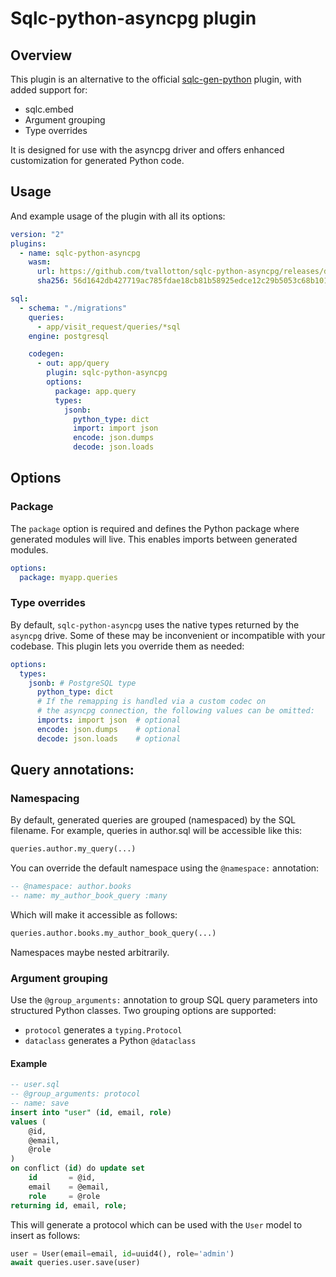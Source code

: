 # Sqlc-python-asyncpg plugin

## Overview
This plugin is an alternative to the official [sqlc-gen-python](https://github.com/sqlc-dev/sqlc-gen-python) plugin, with added support for:
* sqlc.embed
* Argument grouping
* Type overrides

It is designed for use with the asyncpg driver and offers enhanced customization for generated Python code.

## Usage
And example usage of the plugin with all its options:
```yaml
version: "2"
plugins:
  - name: sqlc-python-asyncpg
    wasm:
      url: https://github.com/tvallotton/sqlc-python-asyncpg/releases/download/v0.1.0/sqlc-python-asyncpg.wasm
      sha256: 56d1642db427719ac785fdae18cb81b58925edce12c29b5053c68b101b703c62

sql:
  - schema: "./migrations"
    queries:
      - app/visit_request/queries/*sql
    engine: postgresql

    codegen:
      - out: app/query
        plugin: sqlc-python-asyncpg
        options:
          package: app.query
          types:
            jsonb:
              python_type: dict
              import: import json
              encode: json.dumps
              decode: json.loads
```

## Options

### Package
The `package` option is required and defines the Python package where generated modules will live. This enables imports between generated modules.
```yaml
options:
  package: myapp.queries
```

### Type overrides

By default, `sqlc-python-asyncpg` uses the native types returned by the `asyncpg` drive. Some of these may be inconvenient or incompatible with your codebase. This plugin lets you override them as needed:

```yaml
options:
  types:
    jsonb: # PostgreSQL type
      python_type: dict
      # If the remapping is handled via a custom codec on
      # the asyncpg connection, the following values can be omitted:
      imports: import json  # optional
      encode: json.dumps    # optional
      decode: json.loads    # optional
```

## Query annotations:
### Namespacing

By default, generated queries are grouped (namespaced) by the SQL filename. For example, queries in author.sql will be accessible like this:
```py
queries.author.my_query(...)
```

You can override the default namespace using the `@namespace:` annotation:

```sql
-- @namespace: author.books
-- name: my_author_book_query :many
```
Which will make it accessible as follows:
```py
queries.author.books.my_author_book_query(...)
```
Namespaces maybe nested arbitrarily.

### Argument grouping
Use the `@group_arguments:` annotation to group SQL query parameters into structured Python classes. Two grouping options are supported:
* `protocol` generates a `typing.Protocol`
* `dataclass` generates a Python `@dataclass`

#### Example
```sql
-- user.sql
-- @group_arguments: protocol
-- name: save
insert into "user" (id, email, role)
values (
    @id,
    @email,
    @role
)
on conflict (id) do update set
    id       = @id,
    email    = @email,
    role     = @role
returning id, email, role;
```

This will generate a protocol which can be used with the `User` model to insert as follows:
```py
user = User(email=email, id=uuid4(), role='admin')
await queries.user.save(user)
```
